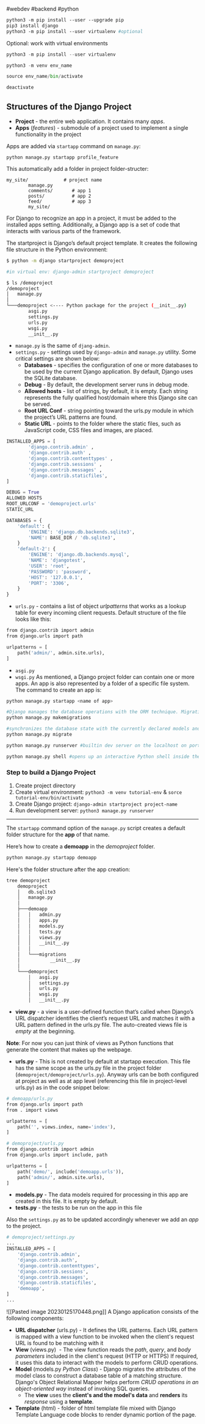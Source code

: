 #webdev #backend #python

```bash
python3 -m pip install --user --upgrade pip
pip3 install django
python3 -m pip install --user virtualenv #optional
```
Optional: work with virtual environments
```python
python3 -m pip install --user virtualenv

python3 -m venv env_name 

source env_name/bin/activate

deactivate
```

## Structures of the Django Project

- **Project** - the entire web application. It contains many _apps_.
- **Apps** (_features_) - submodule of a project used to implement a single functionality in the project

Apps are added via `startapp` command on `manage.py`:

`python manage.py startapp profile_feature`

This automatically add a folder in project folder-structer:

	my_site/             # project name
			manage.py
			comments/       # app 1    
			posts/          # app 2
			feed/           # app 3
			my_site/

For Django to recognize an app in a project, it must be added to the installed apps setting. Additionally, a Django app is a set of code that interacts with various parts of the framework.

The startproject is Django’s default project template. It creates the following file structure in the Python environment:

```bash
$ python -m django startproject demoproject

#in virtual env: django-admin startproject demoproject

$ ls /demoproject 
/demoproject 
│   manage.py 
│ 
└───demoproject <---- Python package for the project (__init__.py)
        asgi.py 
        settings.py 
        urls.py 
        wsgi.py 
        __init__.py
```
- `manage.py` is the same of `djang-admin`.
- `settings.py` - settings used by `django-admin` and `manage.py` utility. Some critical settings are shown below:
	- **Databases** - specifies the configuration of one or more databases to be used by the current Django application. By default, Django uses the SQLite database. 
	- **Debug** - By default, the development server runs in debug mode.
	- **Allowed hosts** - list of strings, by default, it is empty. Each string represents the fully qualified host/domain where this Django site can be served.
	- **Root URL Conf** - string pointing toward the urls.py module in which the project’s URL patterns are found.
	- **Static URL** - points to the folder where the static files, such as JavaScript code, CSS files and images, are placed.
```python
INSTALLED_APPS = [
		'django.contrib.admin' ,
		'django.contrib.auth' ,
		'django.contrib.contenttypes' ,
		'django.contrib.sessions' ,
		'django.contrib.messages' ,
		'django.contrib.staticfiles',
]

DEBUG = True
ALLOWED HOSTS
ROOT_URLCONF = 'demoproject.urls'
STATIC_URL

DATABASES = { 
    'default': { 
        'ENGINE': 'django.db.backends.sqlite3', 
        'NAME': BASE_DIR / 'db.sqlite3', 
    } 
    'default-2': {   
        'ENGINE': 'django.db.backends.mysql',   
        'NAME': 'djangotest',   
        'USER': 'root',   
        'PASSWORD': 'password',   
        'HOST': '127.0.0.1',   
        'PORT': '3306',            
    }
}
```

- `urls.py` - contains a list of object _urlpatterns_ that works as a lookup table for every incoming client requests. Default structure of the file looks like this:
```python
from django.contrib import admin 
from django.urls import path 

urlpatterns = [ 
	path('admin/', admin.site.urls), 
]
```
- `asgi.py`
- `wsgi.py`
As mentioned, a Django project folder can contain one or more apps. An app is also represented by a folder of a specific file system. The command to create an app is: 
```python
python manage.py startapp <name of app>

#Django manages the database operations with the ORM technique. Migration refers to generating a database table whose structure matches the data model declared in the app.
python manage.py makemigrations

#synchronizes the database state with the currently declared models and migrations
python manage.py migrate

python manage.py runserver #builtin dev server on the localhost on port 8000

python manage.py shell #opens up an interactive Python shell inside the project

```

### Step to build a Django Project

1. Create project directory
2. Create virtual environment: `python3 -m venv tutorial-env` & `sorce tutorial-env/bin/activate`
3. Create Django project: `django-admin startproject project-name`
4. Run development server: `python3 manage.py runserver`

-------
The `startapp` command option of the `manage.py` script creates a default folder structure for the **app** of that name.

Here’s how to create a **demoapp** in the _demoproject_ folder.

```python
python manage.py startapp demoapp
```
Here's the folder structure after the app creation:
```bash
tree demoproject
	demoproject 
	│   db.sqlite3 
	│   manage.py 
	│ 
	├───demoapp 
	│   │   admin.py 
	│   │   apps.py 
	│   │   models.py 
	│   │   tests.py 
	│   │   views.py 
	│   │   __init__.py 
	│   │ 
	│   └───migrations 
	│           __init__.py 
	│ 
	└───demoproject 
	    │   asgi.py 
	    │   settings.py 
	    │   urls.py 
	    │   wsgi.py 
	    │   __init__.py
```

- **view.py** - a view is a user-defined function that’s called when Django’s URL dispatcher identifies the client’s request URL and matches it with a URL pattern defined in the urls.py file. The auto-created views file is _empty_ at the beginning.

**Note**: For now you can just think of views as Python functions that generate the content that makes up the webpage.

- **urls.py** - This is not created by default at startapp execution. This file has the same scope as the urls.py file in the project folder (`demoproject/demoproject/urls.py`). Anyway urls can be both configured at project as well as at app level (referencing this file in project-level urls.py) as in the  code snippet below:
```python
# demoapp/urls.py
from django.urls import path 
from . import views 

urlpatterns = [ 
    path('', views.index, name='index'), 
]
```

```python
# demoproject/urls.py
from django.contrib import admin 
from django.urls import include, path 

urlpatterns = [ 
    path('demo/', include('demoapp.urls')),  
    path('admin/', admin.site.urls), 
]
```
- **models.py** - The data models required for processing in this app are created in this file. It is empty by default.
- **tests.py** - the tests to be run on the app in this file

Also the `settings.py` as to be updated accordingly whenever we add an _app_ to the project.

```python
# demoproject/settings.py
...
INSTALLED_APPS = [ 
    'django.contrib.admin', 
    'django.contrib.auth',  
    'django.contrib.contenttypes', 
    'django.contrib.sessions', 
    'django.contrib.messages', 
    'django.contrib.staticfiles', 
    'demoapp', 
]
...
```
![[Pasted image 20230125170448.png]]
A Django application consists of the following components: 

-   **URL dispatcher** (urls.py) - It defines the URL patterns. Each URL pattern is mapped with a view function to be invoked when the client's request URL is found to be matching with it
-   **View** (views.py)  - The view function reads the _path_, _query_, and _body parameters_ included in the client's request (HTTP or HTTPS) If required, it uses this data to interact with the models to perform CRUD operations.
-   **Model** (models.py _Python Class_) - Django migrates the attributes of the model class to construct a database table of a matching structure. Django's Object Relational Mapper helps perform _CRUD operations in an object-oriented way_ instead of invoking SQL queries. 
	- The **view** uses the **client's and the model's data** and **renders** its _response_ using a **template**.
-   **Template** (html) - folder of html template file mixed with Django Template Language code blocks to render dynamic portion of the page.